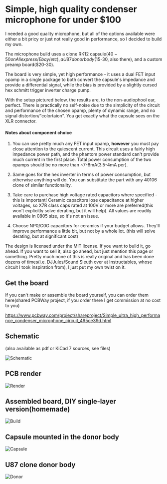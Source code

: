 # Simple, high quality condenser microphone for under $100

I needed a good quality microphone, but all of the options available were either a bit pricy or just not really good in performance, so I decided to build my own.

The microphone build uses a clone RK12 capsule($40-50 on Aliexpress/Ebay/etc), a U87 donor body($15-30, also there), and a custom preamp board($20-30).

The board is very simple, yet high performance - it uses a dual FET input opamp in a single package to both convert the capsule's impedance and provide a differential signal, while the bias is provided by a slightly cursed hex schmitt trigger inverter charge pump.

With the setup pictured below, the results are, to the non-audiophool ear, perfect. There is practically no self-noise due to the simplicity of the circuit and performance of the chosen opamp, plenty of dynamic range, and no signal distortion/"colortaion". You get exactly what the capsule sees on the XLR connector.

#### Notes about component choice
  1. You can use pretty much any FET input opamp, **however** you must pay close attention to the quiescent current. This circuit uses a fairly high impedance power path, and the phantom power standard can't provide much current in the first place. Total power consumption of the two opamps should be no more than ~7-8mA(3.5-4mA per).

  2. Same goes for the hex inverter in terms of power consumption, but otherwise anything will do. You can substitute the part with any 40106 clone of similar functionality.
  
  3. Take care to purchase high voltage rated capacitors where specified - this is important! Ceramic capacitors lose capacitance at higher voltages, so X7R class caps rated at 100V or more are preferred(this won't explicitly solve derating, but it will help). All values are  readily available in 0805 size, so it's not an issue.

  4. Choose NP0/C0G capacitors for ceramics if your budget allows. They'll improve performance a little bit, but not by a whole lot. (this will solve derating, but at significant cost)
  
The design is licensed under the MIT license. If you want to build it, go ahead. If you want to sell it, also go ahead, but just mention this page or something. Pretty much none of this is really original and has been done dozens of times(i.e. DJJules/Sound Sleuth over at Instructables, whose circuit I took inspiration from), I just put my own twist on it.

## Get the board
If you can't make or assemble the board yourself, you can order them here(shared PCBWay project, if you order there I get commission at no cost to you)

https://www.pcbway.com/project/shareproject/Simple_ultra_high_performance_condenser_microphone_circuit_495ce39d.html

## Schematic
(also available as pdf or KiCad 7 sources, see files)

![Schematic](sch_img.png)

## PCB render
![Render](render.png)

## Assembled board, DIY single-layer version(homemade)
![Build](build.jpg)

## Capsule mounted in the donor body
![Capsule](capsule.png)

## U87 clone donor body
![Donor](donor.png)
